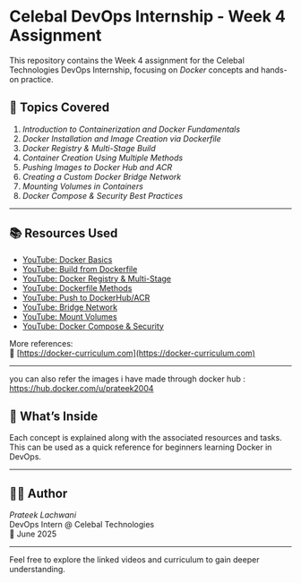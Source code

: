 # Celebal DevOps Internship - Week 4 Assignment

This repository contains the Week 4 assignment for the Celebal Technologies DevOps Internship, focusing on *Docker* concepts and hands-on practice.

## 🧠 Topics Covered

1. *Introduction to Containerization and Docker Fundamentals*
2. *Docker Installation and Image Creation via Dockerfile*
3. *Docker Registry & Multi-Stage Build*
4. *Container Creation Using Multiple Methods*
5. *Pushing Images to Docker Hub and ACR*
6. *Creating a Custom Docker Bridge Network*
7. *Mounting Volumes in Containers*
8. *Docker Compose & Security Best Practices*

---

## 📚 Resources Used

- [YouTube: Docker Basics](https://www.youtube.com/watch?v=PdiRX6q4JAnt)
- [YouTube: Build from Dockerfile](https://youtu.be/OJalqINKOXY?si=5nhhY6BF208DRSr-)
- [YouTube: Docker Registry & Multi-Stage](https://www.youtube.com/watch?v=DY0mpHThE5I)
- [YouTube: Dockerfile Methods](https://www.youtube.com/watch?v=kA60Kvgk9cY)
- [YouTube: Push to DockerHub/ACR](https://www.youtube.com/watch?v=_euX_82uIbs)
- [YouTube: Bridge Network](https://www.youtube.com/watch?v=6Or0dGAOqP8)
- [YouTube: Mount Volumes](https://www.youtube.com/watch?v=Q04DOo2GI8P)
- [YouTube: Docker Compose & Security](https://www.youtube.com/watch?v=H6y1JZJpsSA)

More references:  
📘 [https://docker-curriculum.com](https://docker-curriculum.com)

---
you can also refer the images i have made through docker hub :
https://hub.docker.com/u/prateek2004

## 📁 What’s Inside

Each concept is explained along with the associated resources and tasks. This can be used as a quick reference for beginners learning Docker in DevOps.

---

## 👨‍💻 Author

*Prateek Lachwani*  
DevOps Intern @ Celebal Technologies  
📅 June 2025

---

Feel free to explore the linked videos and curriculum to gain deeper understanding.
